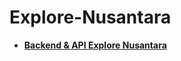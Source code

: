 # Explore-Nusantara
<ul>
  <li><b><a href="https://github.com/safnana/Explore-Indonesia.git"> Backend & API Explore Nusantara</a></b></li>
</ul>
